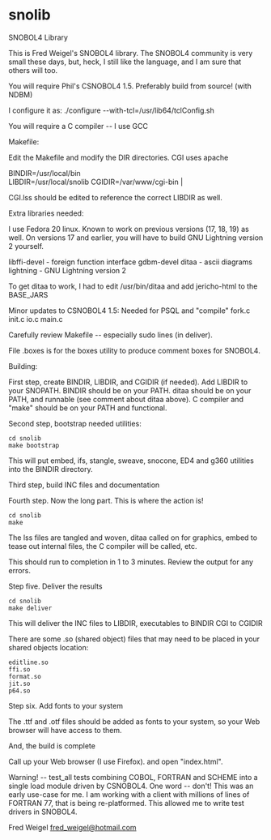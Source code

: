 snolib
======

SNOBOL4 Library

This is Fred Weigel's SNOBOL4 library. The SNOBOL4 community is very
small these days, but, heck, I still like the language, and I am sure
that others will too.

You will require Phil's CSNOBOL4 1.5. Preferably build from source!
(with NDBM)

I configure it as:
./configure --with-tcl=/usr/lib64/tclConfig.sh

You will require a C compiler -- I use GCC

Makefile:

Edit the Makefile and modify the DIR directories. CGI uses apache

BINDIR=/usr/local/bin                                                           
LIBDIR=/usr/local/snolib                                                        CGIDIR=/var/www/cgi-bin                                                |

CGI.lss should be edited to reference the correct LIBDIR as well.

Extra libraries needed:

I use Fedora 20 linux. Known to work on previous versions (17, 18, 19)
as well. On versions 17 and earlier, you will have to build GNU
Lightning version 2 yourself.

libffi-devel - foreign function interface
gdbm-devel
ditaa - ascii diagrams
lightning - GNU Lightning version 2

To get ditaa to work, I had to edit /usr/bin/ditaa and add
jericho-html to the BASE_JARS

Minor updates to CSNOBOL4 1.5: Needed for PSQL and "compile"
	fork.c
	init.c
	io.c
	main.c

Carefully review Makefile -- especially sudo lines (in deliver).

File .boxes is for the boxes utility to produce comment boxes
for SNOBOL4.

Building:

First step, create BINDIR, LIBDIR, and CGIDIR (if needed). Add
LIBDIR to your SNOPATH. BINDIR should be on your PATH. ditaa
should be on your PATH, and runnable (see comment about ditaa
above). C compiler and "make" should be on your PATH and functional.

Second step, bootstrap needed utilities:

	cd snolib
	make bootstrap

This will put embed, ifs, stangle, sweave, snocone, ED4 and g360
utilities into the BINDIR directory.

Third step, build INC files and documentation

Fourth step. Now the long part. This is where the action is!

	cd snolib
	make

The lss files are tangled and woven, ditaa called on for graphics,
embed to tease out internal files, the C compiler will be called, etc.

This should run to completion in 1 to 3 minutes. Review the output
for any errors.

Step five. Deliver the results

	cd snolib
	make deliver

This will deliver the INC files to LIBDIR, executables to BINDIR
CGI to CGIDIR

There are some .so (shared object) files that may need to be placed
in your shared objects location:

	editline.so
	ffi.so
	format.so
	jit.so
	p64.so

Step six. Add fonts to your system

The .ttf and .otf files should be added as fonts to your system, so
your Web browser will have access to them.

And, the build is complete

Call up your Web browser (I use Firefox). and open "index.html".

Warning! --
test_all tests combining COBOL, FORTRAN and SCHEME into a single
load module driven by CSNOBOL4. One word -- don't! This was an early
use-case for me. I am working with a client with millions of lines
of FORTRAN 77, that is being re-platformed. This allowed me to write
test drivers in SNOBOL4.

Fred Weigel
fred_weigel@hotmail.com
